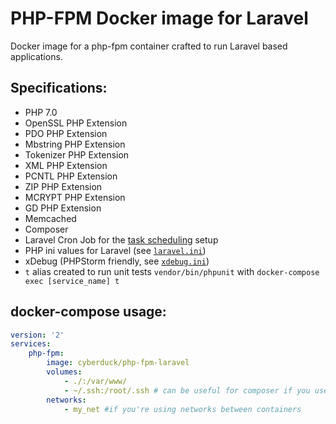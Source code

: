 # PHP-FPM Docker image for Laravel

Docker image for a php-fpm container crafted to run Laravel based applications.

## Specifications:

* PHP 7.0
* OpenSSL PHP Extension
* PDO PHP Extension
* Mbstring PHP Extension
* Tokenizer PHP Extension
* XML PHP Extension
* PCNTL PHP Extension
* ZIP PHP Extension
* MCRYPT PHP Extension
* GD PHP Extension
* Memcached
* Composer
* Laravel Cron Job for the [task scheduling](https://laravel.com/docs/5.4/scheduling#introduction) setup
* PHP ini values for Laravel (see [`laravel.ini`](https://github.com/Cyber-Duck/php-fpm-laravel/blob/master/laravel.ini))
* xDebug (PHPStorm friendly, see [`xdebug.ini`](https://github.com/Cyber-Duck/php-fpm-laravel/blob/master/xdebug.ini))
* `t` alias created to run unit tests `vendor/bin/phpunit` with `docker-compose exec [service_name] t`

## docker-compose usage:

```yml
version: '2'
services:
    php-fpm:
        image: cyberduck/php-fpm-laravel
        volumes:
            - ./:/var/www/
            - ~/.ssh:/root/.ssh # can be useful for composer if you use private CVS
        networks:
            - my_net #if you're using networks between containers
```
